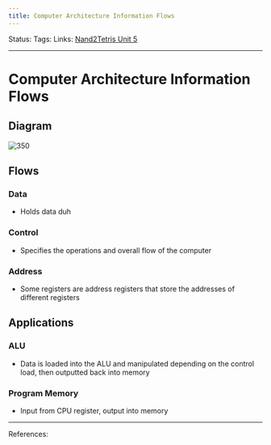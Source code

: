 ```yaml
---
title: Computer Architecture Information Flows
---
```

Status:
Tags:
Links: [Nand2Tetris Unit 5](out/nand2tetris-unit-5.md)
___
# Computer Architecture Information Flows
## Diagram
![350](None)
## Flows
### Data
- Holds data duh
### Control
- Specifies the operations and overall flow of the computer
###  Address
- Some registers are address registers that store the addresses of different registers
## Applications
### ALU
- Data is loaded into the ALU and manipulated depending on the control load, then outputted back into memory
### Program Memory
- Input from CPU register, output into memory
___
References:
